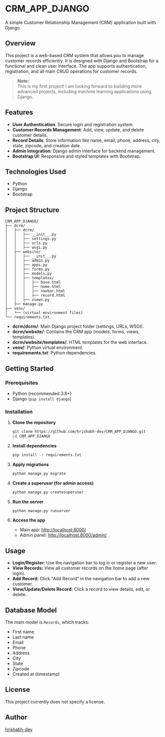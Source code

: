 # CRM_APP_DJANGO

A simple Customer Relationship Management (CRM) application built with Django.

## Overview

This project is a web-based CRM system that allows you to manage customer records efficiently. It is designed with Django and Bootstrap for a functional and clean user interface. The app supports authentication, registration, and all main CRUD operations for customer records.

> **Note:**  
> This is my first project! I am looking forward to building more advanced projects, including machine learning applications using Django.

## Features

- **User Authentication**: Secure login and registration system.
- **Customer Records Management**: Add, view, update, and delete customer details.
- **Record Details**: Store information like name, email, phone, address, city, state, zipcode, and creation date.
- **Admin Integration**: Django admin interface for backend management.
- **Bootstrap UI**: Responsive and styled templates with Bootstrap.

## Technologies Used

- Python
- Django
- Bootstrap

## Project Structure

```
CRM_APP_DJANGO/
├── dcrm/
│   ├── dcrm/
│   │   ├── __init__.py
│   │   ├── settings.py
│   │   ├── urls.py
│   │   ├── wsgi.py
│   ├── website/
│   │   ├── __init__.py
│   │   ├── admin.py
│   │   ├── apps.py
│   │   ├── forms.py
│   │   ├── models.py
│   │   ├── templates/
│   │   │   ├── base.html
│   │   │   ├── home.html
│   │   │   ├── navbar.html
│   │   │   ├── record.html
│   │   ├── views.py
│   ├── manage.py
├── venv/
│   └── (virtual environment files)
└── requirements.txt
```

- **dcrm/dcrm/**: Main Django project folder (settings, URLs, WSGI).
- **dcrm/website/**: Contains the CRM app (models, forms, views, templates).
- **dcrm/website/templates/**: HTML templates for the web interface.
- **venv/**: Python virtual environment.
- **requirements.txt**: Python dependencies.

## Getting Started

### Prerequisites

- Python (recommended 3.8+)
- Django (`pip install django`)

### Installation

1. **Clone the repository**
   ```bash
   git clone https://github.com/hrishabh-dev/CRM_APP_DJANGO.git
   cd CRM_APP_DJANGO
   ```

2. **Install dependencies**
   ```bash
   pip install -r requirements.txt
   ```

3. **Apply migrations**
   ```bash
   python manage.py migrate
   ```

4. **Create a superuser (for admin access)**
   ```bash
   python manage.py createsuperuser
   ```

5. **Run the server**
   ```bash
   python manage.py runserver
   ```

6. **Access the app**
   - Main app: [http://localhost:8000/](http://localhost:8000/)
   - Admin panel: [http://localhost:8000/admin/](http://localhost:8000/admin/)

## Usage

- **Login/Register:** Use the navigation bar to log in or register a new user.
- **View Records:** View all customer records on the home page (after login).
- **Add Record:** Click "Add Record" in the navigation bar to add a new customer.
- **View/Update/Delete Record:** Click a record to view details, edit, or delete.

## Database Model

The main model is `Records`, which tracks:
- First name
- Last name
- Email
- Phone
- Address
- City
- State
- Zipcode
- Created at (timestamp)

## License

This project currently does not specify a license.

## Author

[hrishabh-dev](https://github.com/hrishabh-dev)
